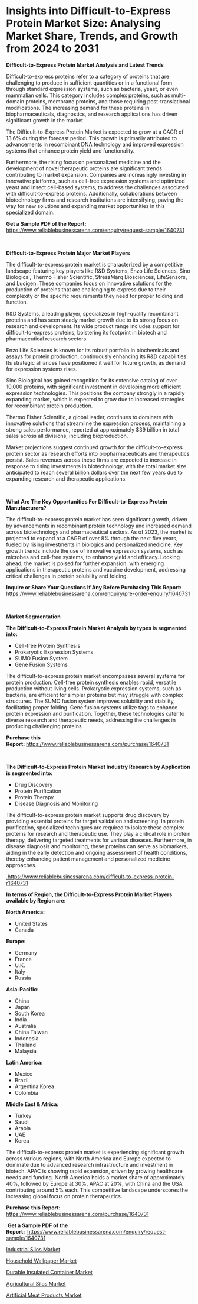<p><h1>Insights into Difficult-to-Express Protein Market Size: Analysing Market Share, Trends, and Growth from 2024 to 2031</h1></p><p><strong>Difficult-to-Express Protein Market Analysis and Latest Trends</strong></p>
<p><p>Difficult-to-express proteins refer to a category of proteins that are challenging to produce in sufficient quantities or in a functional form through standard expression systems, such as bacteria, yeast, or even mammalian cells. This category includes complex proteins, such as multi-domain proteins, membrane proteins, and those requiring post-translational modifications. The increasing demand for these proteins in biopharmaceuticals, diagnostics, and research applications has driven significant growth in the market.</p><p>The Difficult-to-Express Protein Market is expected to grow at a CAGR of 13.6% during the forecast period. This growth is primarily attributed to advancements in recombinant DNA technology and improved expression systems that enhance protein yield and functionality. </p><p>Furthermore, the rising focus on personalized medicine and the development of novel therapeutic proteins are significant trends contributing to market expansion. Companies are increasingly investing in innovative platforms, such as cell-free expression systems and optimized yeast and insect cell-based systems, to address the challenges associated with difficult-to-express proteins. Additionally, collaborations between biotechnology firms and research institutions are intensifying, paving the way for new solutions and expanding market opportunities in this specialized domain.</p></p>
<p><strong>Get a Sample PDF of the Report:&nbsp;</strong> <a href="https://www.reliablebusinessarena.com/enquiry/request-sample/1640731?utm_campaign=1282&utm_medium=2&utm_source=Github&utm_content=ia&utm_term=25092024&utm_id=difficult-to-express-protein">https://www.reliablebusinessarena.com/enquiry/request-sample/1640731</a></p>
<p>&nbsp;</p>
<p><strong>Difficult-to-Express Protein Major Market Players</strong></p>
<p><p>The difficult-to-express protein market is characterized by a competitive landscape featuring key players like R&D Systems, Enzo Life Sciences, Sino Biological, Thermo Fisher Scientific, StressMarq Biosciences, LifeSensors, and Lucigen. These companies focus on innovative solutions for the production of proteins that are challenging to express due to their complexity or the specific requirements they need for proper folding and function.</p><p>R&D Systems, a leading player, specializes in high-quality recombinant proteins and has seen steady market growth due to its strong focus on research and development. Its wide product range includes support for difficult-to-express proteins, bolstering its footprint in biotech and pharmaceutical research sectors.</p><p>Enzo Life Sciences is known for its robust portfolio in biochemicals and assays for protein production, continuously enhancing its R&D capabilities. Its strategic alliances have positioned it well for future growth, as demand for expression systems rises.</p><p>Sino Biological has gained recognition for its extensive catalog of over 10,000 proteins, with significant investment in developing more efficient expression technologies. This positions the company strongly in a rapidly expanding market, which is expected to grow due to increased strategies for recombinant protein production.</p><p>Thermo Fisher Scientific, a global leader, continues to dominate with innovative solutions that streamline the expression process, maintaining a strong sales performance, reported at approximately $39 billion in total sales across all divisions, including bioproduction.</p><p>Market projections suggest continued growth for the difficult-to-express protein sector as research efforts into biopharmaceuticals and therapeutics persist. Sales revenues across these firms are expected to increase in response to rising investments in biotechnology, with the total market size anticipated to reach several billion dollars over the next few years due to expanding research and therapeutic applications.</p></p>
<p>&nbsp;</p>
<p><strong>What Are The Key Opportunities For Difficult-to-Express Protein Manufacturers?</strong></p>
<p><p>The difficult-to-express protein market has seen significant growth, driven by advancements in recombinant protein technology and increased demand across biotechnology and pharmaceutical sectors. As of 2023, the market is projected to expand at a CAGR of over 8% through the next five years, fueled by rising investments in biologics and personalized medicine. Key growth trends include the use of innovative expression systems, such as microbes and cell-free systems, to enhance yield and efficacy. Looking ahead, the market is poised for further expansion, with emerging applications in therapeutic proteins and vaccine development, addressing critical challenges in protein solubility and folding.</p></p>
<p><strong>Inquire or Share Your Questions If Any Before Purchasing This Report:</strong> <a href="https://www.reliablebusinessarena.com/enquiry/pre-order-enquiry/1640731?utm_campaign=1282&utm_medium=2&utm_source=Github&utm_content=ia&utm_term=25092024&utm_id=difficult-to-express-protein">https://www.reliablebusinessarena.com/enquiry/pre-order-enquiry/1640731</a></p>
<p>&nbsp;</p>
<p><strong>Market Segmentation</strong></p>
<p><strong>The Difficult-to-Express Protein Market Analysis by types is segmented into:</strong></p>
<p><ul><li>Cell-free Protein Synthesis</li><li>Prokaryotic Expression Systems</li><li>SUMO Fusion System</li><li>Gene Fusion Systems</li></ul></p>
<p><p>The difficult-to-express protein market encompasses several systems for protein production. Cell-free protein synthesis enables rapid, versatile production without living cells. Prokaryotic expression systems, such as bacteria, are efficient for simpler proteins but may struggle with complex structures. The SUMO fusion system improves solubility and stability, facilitating proper folding. Gene fusion systems utilize tags to enhance protein expression and purification. Together, these technologies cater to diverse research and therapeutic needs, addressing the challenges in producing challenging proteins.</p></p>
<p><strong>Purchase this Report:&nbsp;</strong><a href="https://www.reliablebusinessarena.com/purchase/1640731?utm_campaign=1282&utm_medium=2&utm_source=Github&utm_content=ia&utm_term=25092024&utm_id=difficult-to-express-protein">https://www.reliablebusinessarena.com/purchase/1640731</a></p>
<p>&nbsp;</p>
<p><strong>The Difficult-to-Express Protein Market Industry Research by Application is segmented into:</strong></p>
<p><ul><li>Drug Discovery</li><li>Protein Purification</li><li>Protein Therapy</li><li>Disease Diagnosis and Monitoring</li></ul></p>
<p><p>The difficult-to-express protein market supports drug discovery by providing essential proteins for target validation and screening. In protein purification, specialized techniques are required to isolate these complex proteins for research and therapeutic use. They play a critical role in protein therapy, delivering targeted treatments for various diseases. Furthermore, in disease diagnosis and monitoring, these proteins can serve as biomarkers, aiding in the early detection and ongoing assessment of health conditions, thereby enhancing patient management and personalized medicine approaches.</p></p>
<p><a href="https://www.reliablebusinessarena.com/difficult-to-express-protein-r1640731?utm_campaign=1282&utm_medium=2&utm_source=Github&utm_content=ia&utm_term=25092024&utm_id=difficult-to-express-protein">&nbsp;https://www.reliablebusinessarena.com/difficult-to-express-protein-r1640731</a></p>
<p><strong>In terms of Region, the Difficult-to-Express Protein Market Players available by Region are:</strong></p>
<p>
    <p> <strong> North America: </strong>
        <ul>
            <li>United States</li>
            <li>Canada</li>
        </ul>
        </p> 
    <p> <strong> Europe: </strong>
        <ul>
            <li>Germany</li>
            <li>France</li>
            <li>U.K.</li>
            <li>Italy</li>
            <li>Russia</li>
        </ul>
        </p> 
    <p> <strong> Asia-Pacific: </strong>
        <ul>
            <li>China</li>
            <li>Japan</li>
            <li>South Korea</li>
            <li>India</li>
            <li>Australia</li>
            <li>China Taiwan</li>
            <li>Indonesia</li>
            <li>Thailand</li>
            <li>Malaysia</li>
        </ul>
        </p> 
    <p> <strong> Latin America: </strong>
        <ul>
            <li>Mexico</li>
            <li>Brazil</li>
            <li>Argentina Korea</li>
            <li>Colombia</li>
        </ul>
        </p> 
    <p> <strong> Middle East & Africa: </strong>
        <ul>
            <li>Turkey</li>
            <li>Saudi</li>
            <li>Arabia</li>
            <li>UAE</li>
            <li>Korea</li>
        </ul>
    </p>
    </p>
<p><p>The difficult-to-express protein market is experiencing significant growth across various regions, with North America and Europe expected to dominate due to advanced research infrastructure and investment in biotech. APAC is showing rapid expansion, driven by growing healthcare needs and funding. North America holds a market share of approximately 40%, followed by Europe at 30%, APAC at 20%, with China and the USA contributing around 5% each. This competitive landscape underscores the increasing global focus on protein therapeutics.</p></p>
<p><strong>Purchase this Report: </strong><a href="https://www.reliablebusinessarena.com/purchase/1640731?utm_campaign=1282&utm_medium=2&utm_source=Github&utm_content=ia&utm_term=25092024&utm_id=difficult-to-express-protein">https://www.reliablebusinessarena.com/purchase/1640731</a></p>
<p>&nbsp;<strong>Get a Sample PDF of the Report:&nbsp;&nbsp;</strong><a href="https://www.reliablebusinessarena.com/enquiry/request-sample/1640731?utm_campaign=1282&utm_medium=2&utm_source=Github&utm_content=ia&utm_term=25092024&utm_id=difficult-to-express-protein">https://www.reliablebusinessarena.com/enquiry/request-sample/1640731</a></p>
<p><strong></strong></p>
<p><p><a href="https://www.linkedin.com/pulse/industrial-silos-market2024-2031-industry-insights-investment-fn0tf?trackingId=DrkR93yFTVWfALWkTO0qIg%3D%3D&utm_campaign=1282&utm_medium=2&utm_source=Github&utm_content=ia&utm_term=25092024&utm_id=difficult-to-express-protein">Industrial Silos Market</a></p><p><a href="https://issuu.com/reportprime-2/docs/household-wallpaper-market-size-203_c37640d38d6f20?utm_campaign=1282&utm_medium=2&utm_source=Github&utm_content=ia&utm_term=25092024&utm_id=difficult-to-express-protein">Household Wallpaper Market</a></p><p><a href="https://github.com/napierswinnyfg/Market-Research-Report-List-1/blob/main/durable-insulated-container-market.md?utm_campaign=1282&utm_medium=2&utm_source=Github&utm_content=ia&utm_term=25092024&utm_id=difficult-to-express-protein">Durable Insulated Container Market</a></p><p><a href="https://www.linkedin.com/pulse/pioneering-growth-analyzing-global-agricultural-silos-market-ssmuf?trackingId=63lN5tyBRxWlaERVS2NHew%3D%3D&utm_campaign=1282&utm_medium=2&utm_source=Github&utm_content=ia&utm_term=25092024&utm_id=difficult-to-express-protein">Agricultural Silos Market</a></p><p><a href="https://issuu.com/reportprime-2/docs/artificial-meat-products-market-siz_1c1601a6a5a7ae?utm_campaign=1282&utm_medium=2&utm_source=Github&utm_content=ia&utm_term=25092024&utm_id=difficult-to-express-protein">Artificial Meat Products Market</a></p></p>